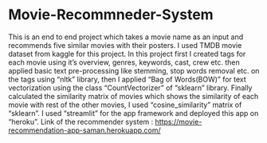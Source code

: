 # Movie-Recommneder-System
This is an end to end project which takes a movie name as an input and recommends five similar movies with their posters. I used TMDB movie dataset from kaggle for this project. In this project  first I created tags for each movie using it’s overview, genres, keywords, cast, crew etc. then applied basic text pre-processing like stemming, stop words removal etc. on the tags using “nltk” library, then I applied “Bag of Words(BOW)”  for text vectorization using the class “CountVectorizer” of “sklearn” library. Finally calculated the similarity matrix of movies which shows the similarity of each movie with rest of the other movies, I used “cosine_similarity”  matrix of “sklearn”. I used  “streamlit” for the app framework and deployed this app on “heroku”.
Link of the recommender system : https://movie-recommendation-app-saman.herokuapp.com/
